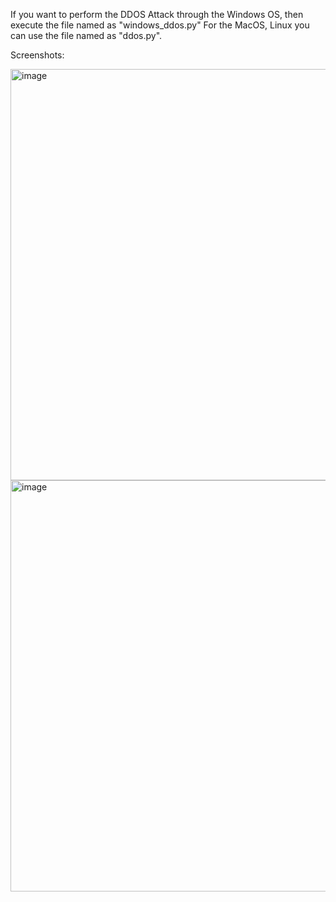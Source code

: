 If you want to perform the DDOS Attack through the Windows OS, then execute the file named as "windows_ddos.py"
For the MacOS, Linux you can use the file named as "ddos.py".

Screenshots: 

<img width="658" alt="image" src="https://github.com/user-attachments/assets/93a0bbc6-3125-4a63-8ebf-6bf8b39afc4d" />
<img width="658" alt="image" src="https://github.com/user-attachments/assets/d7b38db1-2709-4fb1-acdf-901d52bd72f8" />


